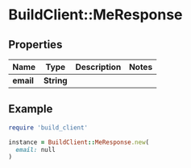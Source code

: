 # BuildClient::MeResponse

## Properties

| Name | Type | Description | Notes |
| ---- | ---- | ----------- | ----- |
| **email** | **String** |  |  |

## Example

```ruby
require 'build_client'

instance = BuildClient::MeResponse.new(
  email: null
)
```

